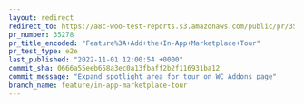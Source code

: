 ```yaml
---
layout: redirect
redirect_to: https://a8c-woo-test-reports.s3.amazonaws.com/public/pr/35278/e2e/index.html
pr_number: 35278
pr_title_encoded: "Feature%3A+Add+the+In-App+Marketplace+Tour"
pr_test_type: e2e
last_published: "2022-11-01 12:00:54 +0000"
commit_sha: 0666a55eeb658a3ec0a13fbaff2b2f116931ba12
commit_message: "Expand spotlight area for tour on WC Addons page"
branch_name: feature/in-app-marketplace-tour
---
```

